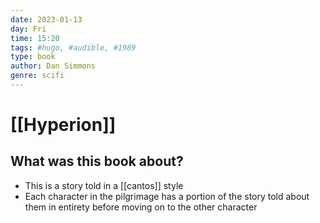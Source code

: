 ```yaml
---
date: 2023-01-13
day: Fri
time: 15:20
tags: #hugo, #audible, #1989
type: book
author: Dan Simmons
genre: scifi
---
```

# [[Hyperion]] 
## What was this book about?
- This is a story told in a [[cantos]] style
- Each character in the pilgrimage has a portion of the story told about them in entirety before moving on to the other character 